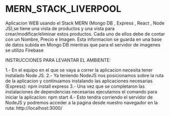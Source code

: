 # MERN_STACK_LIVERPOOL
Aplicacion WEB usando el Stack MERN (Mongo DB , Express , React , Node JS),se tiene una vista de productos y una vista para crear/modificar/eliminar estos productos. Cada uno de ellos debe de contar con un Nombre, Precio e Imagen. Esta informacion se guarda en una base de datos subida en Mongo DB mientras que para el servidor de imagenes se utilizo Firebase

INSTRUCCIONES PARA LEVANTAR EL AMBIENTE:

1.- En el equipo en el que se vaya a correr la aplicacion necesita tener instalado Node JS.
2.- Ya teniendo NodeJS nos posicionamos sobre la ruta de la aplicacion y continuamos instalando las aplicaciones necesarias (Express):
npm install express
3.- Una vez que se completaron las instalaciones de dependencias necesarias ejecutamos el comando para iniciar la aplicacion:
npm start
4.- Esto tendra corriendo el servidor de NodeJS y podremos acceder a la pagina desde nuestro navegador en la ruta:
http://localhost:3000/
